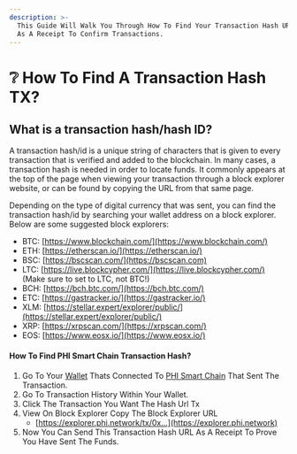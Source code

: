 ```yaml
---
description: >-
  This Guide Will Walk You Through How To Find Your Transaction Hash URL To Use
  As A Receipt To Confirm Transactions.
---
```


# ❔ How To Find A Transaction Hash TX?

## What is a transaction hash/hash ID?

A transaction hash/id is a unique string of characters that is given to every transaction that is verified and added to the blockchain. In many cases, a transaction hash is needed in order to locate funds. It commonly appears at the top of the page when viewing your transaction through a block explorer website, or can be found by copying the URL from that same page.&#x20;

Depending on the type of digital currency that was sent, you can find the transaction hash/id by searching your wallet address on a block explorer. Below are some suggested block explorers:



* BTC: [https://www.blockchain.com/](https://www.blockchain.com/)
* ETH: [https://etherscan.io/](https://etherscan.io/)
* BSC: [https://bscscan.com/](https://bscscan.com)
* LTC: [https://live.blockcypher.com/](https://live.blockcypher.com/) (Make sure to set to LTC, not BTC!)
* BCH: [https://bch.btc.com/](https://bch.btc.com/)
* ETC: [https://gastracker.io/](https://gastracker.io/)
* XLM: [https://stellar.expert/explorer/public/](https://stellar.expert/explorer/public/)
* XRP: [https://xrpscan.com/](https://xrpscan.com/)
* EOS: [https://www.eosx.io/](https://www.eosx.io/)

#### How To Find PHI Smart Chain Transaction Hash?

1. Go To Your [Wallet](../compatible-wallets/) Thats Connected To [PHI Smart Chain](../compatible-wallets/create-smart-chain-wallet/phi-wallet-setup/) That Sent The Transaction.
2. Go To Transaction History Within Your Wallet.
3. Click The Transaction You Want The Hash Url Tx
4. View On Block Explorer Copy The Block Explorer URL
   * [https://explorer.phi.network/tx/0x...](https://explorer.phi.network)
5. Now You Can Send This Transaction Hash URL As A Receipt To Prove You Have Sent The Funds.&#x20;
